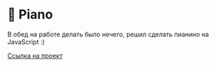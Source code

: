 # 🎹 Piano

В обед на работе делать было нечего, решил сделать пианино на JavaScript :)

[Ссылка на проект](https://pavel-niukalo.github.io/piano/)
